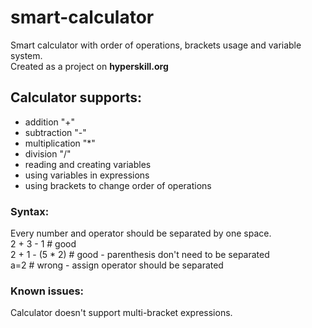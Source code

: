 # smart-calculator
Smart calculator with order of operations, brackets usage and variable system.  
Created as a project on **hyperskill.org**

## Calculator supports:
- addition "+"
- subtraction "-"
- multiplication "*"
- division "/"
- reading and creating variables
- using variables in expressions
- using brackets to change order of operations

### Syntax:
Every number and operator should be separated by one space.  
2 + 3 - 1 # good  
2 + 1 - (5 * 2) # good - parenthesis don't need to be separated  
a=2 # wrong - assign operator should be separated 

### Known issues:
Calculator doesn't support multi-bracket expressions. 

